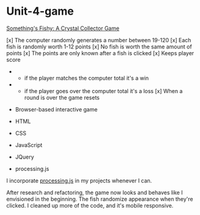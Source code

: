 # Unit-4-game

[Something's Fishy: A Crystal Collector Game](https://rkaseman.github.io/unit-04-game-crystal-collector/)

[x] The computer randomly generates a number between 19-120
[x] Each fish is randomly worth 1-12 points
[x] No fish is worth the same amount of points
[x] The points are only known after a fish is clicked
[x] Keeps player score
- - if the player matches the computer total it's a win
- - if the player goes over the computer total it's a loss
[x] When a round is over the game resets

- Browser-based interactive game
- HTML
- CSS
- JavaScript
- JQuery
- processing.js

I incorporate [processing.js](http://processingjs.org/) in my projects whenever I can.

After research and refactoring, the game now looks and behaves like I envisioned in the beginning. The fish randomize appearance when they're clicked. I cleaned up more of the code, and it's mobile responsive.